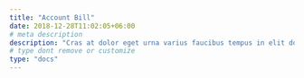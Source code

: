 ```yaml
---
title: "Account Bill"
date: 2018-12-28T11:02:05+06:00
# meta description
description: "Cras at dolor eget urna varius faucibus tempus in elit dolor sit amet."
# type dont remove or customize
type: "docs"
---
```

